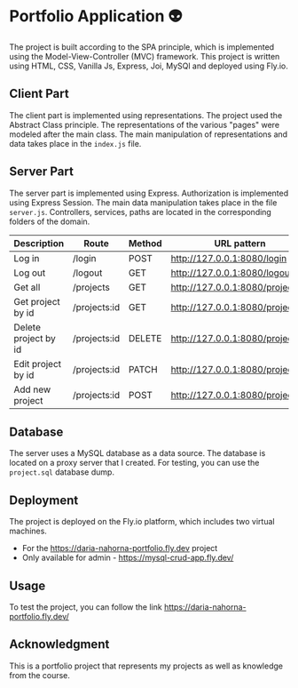 # Portfolio Application 👽

The project is built according to the SPA principle, which is implemented using the Model-View-Controller (MVC) framework. This project is written using HTML, CSS, Vanilla Js, Express, Joi, MySQl and deployed using Fly.io.

## Client Part

The client part is implemented using representations. The project used the Abstract Class principle. The representations of the various "pages" were modeled after the main class. The main manipulation of representations and data takes place in the `index.js` file.

## Server Part

The server part is implemented using Express. Authorization is implemented using Express Session. The main data manipulation takes place in the file `server.js`. Controllers, services, paths are located in the corresponding folders of the domain.

| Description          | Route        | Method | URL pattern                      |
| -------------------- | ------------ | ------ | -------------------------------- |
| Log in               | /login       | POST   | http://127.0.0.1:8080/login      |
| Log out              | /logout      | GET    | http://127.0.0.1:8080/logout/    |
| Get all              | /projects    | GET    | http://127.0.0.1:8080/projects   |
| Get project by id    | /projects:id | GET    | http://127.0.0.1:8080/projects/1 |
| Delete project by id | /projects:id | DELETE | http://127.0.0.1:8080/projects/1 |
| Edit project by id   | /projects:id | PATCH  | http://127.0.0.1:8080/projects/1 |
| Add new project      | /projects:id | POST   | http://127.0.0.1:8080/projects   |

## Database

The server uses a MySQL database as a data source. The database is located on a proxy server that I created. For testing, you can use the `project.sql` database dump.

## Deployment

The project is deployed on the Fly.io platform, which includes two virtual machines.

- For the https://daria-nahorna-portfolio.fly.dev project
- Only available for admin - https://mysql-crud-app.fly.dev/

## Usage

To test the project, you can follow the link https://daria-nahorna-portfolio.fly.dev/

## Acknowledgment

This is a portfolio project that represents my projects as well as knowledge from the course.
